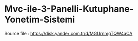 # Mvc-ile-3-Panelli-Kutuphane-Yonetim-Sistemi


Source file : https://disk.yandex.com.tr/d/MGUrnmgTQW4aCA
